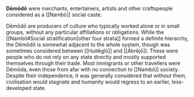 **Dēmōdō** were merchants, entertainers, artists and other craftspeople considered as a [[Nambō]] social caste.

Dēmōdō are producers of culture who typically worked alone or in small groups, without any particular affiliations or obligations. While the [[Nambō#Social stratification|other four strata]] formed a definite hierarchy, the Dēmōdō is somewhat adjacent to the whole system, though was sometimes considered between [[Huitēglō]] and [[Ābrējō]]. These were people who do not rely on any state directly and mostly supported themselves through their trade. Most immigrants or other travellers were Dēmōda, even those from afar with no connection to [[Nambō]] society. Despite their independence, it was generally considered that without them, civilisation would stagnate and humanity would regress to an earlier, less-developed state.